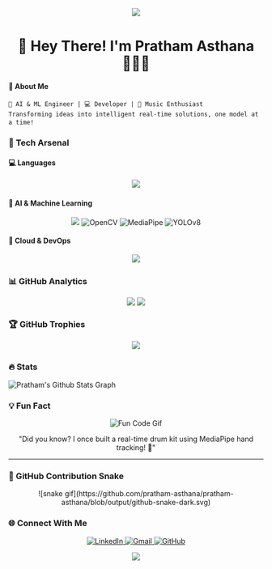 <p align="center">
    <img src="https://capsule-render.vercel.app/api?type=waving&color=gradient&height=100&section=header"/>
</p>

<h1 align="center">🌟 Hey There! I'm Pratham Asthana 👨‍💻🚀</h1>

<h4>📌 About Me</h4>

```
🧠 AI & ML Engineer | 💻 Developer | 🎸 Music Enthusiast
Transforming ideas into intelligent real-time solutions, one model at a time!
```

### 🔬 Tech Arsenal

#### 💻 Languages
<p align="center">
    <img src="https://skillicons.dev/icons?i=python,c,SQL" />
</p>

#### 🤖 AI & Machine Learning
<p align="center">
    <img src="https://skillicons.dev/icons?i=pytorch,tensorflow,sklearn,keras,huggingface" />
    <img alt="OpenCV" src="https://img.shields.io/badge/OpenCV-5C3EE8?style=for-the-badge&logo=opencv&logoColor=white">
    <img alt="MediaPipe" src="https://img.shields.io/badge/MediaPipe-4285F4?style=for-the-badge&logo=google&logoColor=white">
    <img alt="YOLOv8" src="https://img.shields.io/badge/YOLOv8-000000?style=for-the-badge">
</p>

#### 🚀 Cloud & DevOps
<p align="center">
    <img src="https://skillicons.dev/icons?i=git,github,render,heroku,docker,aws,firebase" />
</p>

### 📊 GitHub Analytics
<p align="center">
    <img height="180em" src="https://github-readme-stats.vercel.app/api?username=pratham-asthana&show_icons=true&theme=tokyonight&include_all_commits=true&count_private=true"/>
    <img height="180em" src="https://github-readme-stats.vercel.app/api/top-langs/?username=pratham-asthana&layout=compact&langs_count=7&theme=tokyonight"/>
</p>

### 🏆 GitHub Trophies
<p align="center">
    <img src="https://github-profile-trophy.vercel.app/?username=pratham-asthana&theme=tokyonight&no-frame=true&row=1&column=7" />
</p>

### 🔥 Stats

![Pratham's Github Stats Graph](https://github-profile-summary-cards.vercel.app/api/cards/profile-details?username=pratham-asthana&theme=radical&hide_border=true)


### 💡 Fun Fact
<p align="center">
  <img src="https://media.giphy.com/media/13HgwGsXF0aiGY/giphy.gif" alt="Fun Code Gif" width="400" />
</p>

<p align="center">
  "Did you know? I once built a real-time drum kit using MediaPipe hand tracking! 🥁"
</p>

---

### 🐍 GitHub Contribution Snake
<p align="center">
  ![snake gif](https://github.com/pratham-asthana/pratham-asthana/blob/output/github-snake-dark.svg)
</p>


### 🌐 Connect With Me
<p align="center">
    <a href="https://linkedin.com/in/pratham-asthana-243133265" target="_blank">
        <img alt="LinkedIn" src="https://img.shields.io/badge/LinkedIn-0077B5?style=for-the-badge&logo=linkedin&logoColor=white"/>
    </a>
    <a href="mailto:prathamasthana04@gmail.com" target="_blank">
        <img alt="Gmail" src="https://img.shields.io/badge/Gmail-D14836?style=for-the-badge&logo=gmail&logoColor=white"/>
    </a>
    <a href="https://github.com/pratham-asthana" target="_blank">
        <img alt="GitHub" src="https://img.shields.io/badge/GitHub-100000?style=for-the-badge&logo=github&logoColor=white"/>
    </a>
</p>

<p align="center">
    <img src="https://capsule-render.vercel.app/api?type=waving&color=gradient&height=100&section=footer"/>
</p>
